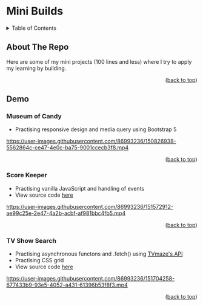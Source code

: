 # Mini Builds

<!-- TABLE OF CONTENTS -->
<details>
  <summary>Table of Contents</summary>
  <ol>
    <li>
      <a href="#about-the-repo">About The Repo</a>
    </li>
    <li>
      <a href="#demo">Demo</a>
      <ul>
        <li><a href="#museum-of-candy">Museum of Candy</a></li>
      </ul>
      <ul>
        <li><a href="#score-keeper">Score Keeper</a></li>
      </ul>
      <ul>
        <li><a href="#tv-show-search">TV Show Search</a></li>
      </ul>
    </li>
  </ol>
</details>



<!-- ABOUT THE PROJECT -->
## About The Repo

Here are some of my mini projects (100 lines and less) where I try to apply my learning by building. 

<p align="right">(<a href="#top">back to top</a>)</p>



<!-- Demos -->
## Demo
### Museum of Candy
* Practising responsive design and media query using Bootstrap 5

https://user-images.githubusercontent.com/86993236/150826938-5562864c-ce47-4e0c-ba75-9001ccecb3f8.mp4

<p align="right">(<a href="#top">back to top</a>)</p>

### Score Keeper
* Practising vanilla JavaScript and handling of events
* View source code [here](score-keeper/app.js)

https://user-images.githubusercontent.com/86993236/151572912-ae99c25e-2e47-4a2b-acbf-af981bbc4fb5.mp4

<p align="right">(<a href="#top">back to top</a>)</p>

### TV Show Search
* Practising asynchronous functons and .fetch() using [TVmaze's API](https://www.tvmaze.com/api)
* Practising CSS grid
* View source code [here](tvshow-search/app.js)

https://user-images.githubusercontent.com/86993236/151704258-677433b9-93e5-4052-a431-61396b53f8f3.mp4

<p align="right">(<a href="#top">back to top</a>)</p>




